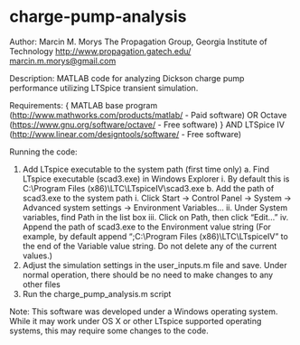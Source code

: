 charge-pump-analysis
====================

Author:
Marcin M. Morys
The Propagation Group, Georgia Institute of Technology
http://www.propagation.gatech.edu/
marcin.m.morys@gmail.com

Description:
MATLAB code for analyzing Dickson charge pump performance utilizing LTSpice transient simulation.

Requirements:
{
MATLAB base program (http://www.mathworks.com/products/matlab/ - Paid software)
OR
Octave (https://www.gnu.org/software/octave/ - Free software)
}
AND 
LTSpice IV (http://www.linear.com/designtools/software/ - Free software)

Running the code:
1. Add LTspice executable to the system path (first time only)
	a. Find LTspice executable (scad3.exe) in Windows Explorer
		i. By default this is C:\Program Files (x86)\LTC\LTspiceIV\scad3.exe
	b. Add the path of scad3.exe to the system path
		i. Click Start -> Control Panel -> System -> Advanced system settings -> Environment Variables…
		ii. Under System variables, find Path in the list box
		iii. Click on Path, then click “Edit…”
		iv. Append the path of scad3.exe to the Environment value string
		(For example, by default append “;C:\Program Files (x86)\LTC\LTspiceIV” to the end of the Variable value string. Do not delete any of the current values.)
2. Adjust the simulation settings in the user_inputs.m file and save. Under normal operation, there should be no need to make changes to any other files
3. Run the charge_pump_analysis.m script

Note:
This software was developed under a Windows operating system. While it may work under OS X or other LTspice supported operating systems, this may require some changes to the code.
